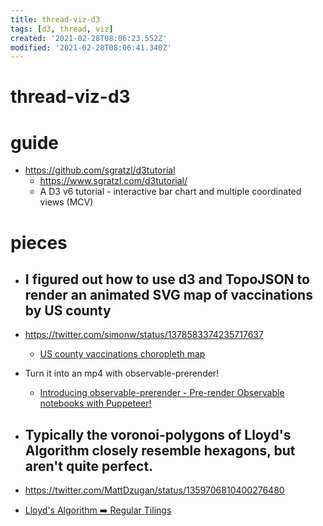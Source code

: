 ```yaml
---
title: thread-viz-d3
tags: [d3, thread, viz]
created: '2021-02-28T08:06:23.552Z'
modified: '2021-02-28T08:06:41.340Z'
---
```


# thread-viz-d3

# guide

- https://github.com/sgratzl/d3tutorial
  - https://www.sgratzl.com/d3tutorial/
  - A D3 v6 tutorial - interactive bar chart and multiple coordinated views (MCV)
# pieces
- ## I figured out how to use d3 and TopoJSON to render an animated SVG map of vaccinations by US county
- https://twitter.com/simonw/status/1378583374235717637
  - [US county vaccinations choropleth map](https://observablehq.com/@simonw/us-county-vaccinations-choropleth-map)
- Turn it into an mp4 with observable-prerender!
  - [Introducing observable-prerender - Pre-render Observable notebooks with Puppeteer!](https://observablehq.com/@asg017/introducing-observable-prerender)

- ## Typically the voronoi-polygons of Lloyd's Algorithm closely resemble hexagons, but aren't quite perfect.
- https://twitter.com/MattDzugan/status/1359706810400276480
- [Lloyd's Algorithm ➡️ Regular Tilings](https://observablehq.com/@mattdzugan/lloyds-algorithm-regular-tilings)
